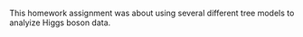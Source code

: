 This homework assignment was about using several different tree models to analyize Higgs boson data. 
